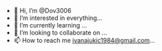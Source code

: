 - 👋 Hi, I’m @Dov3006
- 👀 I’m interested in everything...
- 🌱 I’m currently learning ...
- 💞️ I’m looking to collaborate on ...
- 📫 How to reach me ivanajukic1984@gmail.com...

<!---
Dov3006/Dov3006 is a ✨ special ✨ repository because its `README.md` (this file) appears on your GitHub profile.
You can click the Preview link to take a look at your changes.
--->
